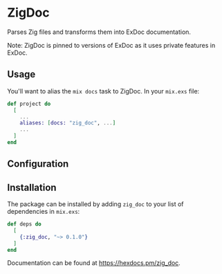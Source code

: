 # ZigDoc

Parses Zig files and transforms them into ExDoc documentation.

Note: ZigDoc is pinned to versions of ExDoc as it uses private
features in ExDoc.

## Usage

You'll want to alias the `mix docs` task to ZigDoc.  In your `mix.exs` file:

```elixir
def project do
  [
    ...
    aliases: [docs: "zig_doc", ...]
    ...
  ]
end
```

## Configuration

## Installation

The package can be installed by adding `zig_doc` to your list of dependencies in `mix.exs`:

```elixir
def deps do
  [
    {:zig_doc, "~> 0.1.0"}
  ]
end
```

Documentation can be found at <https://hexdocs.pm/zig_doc>.

